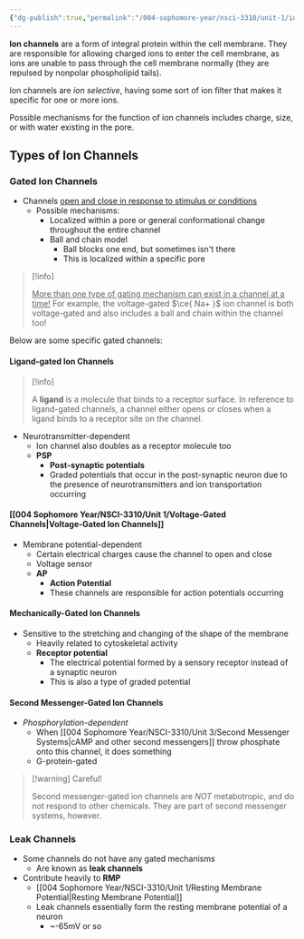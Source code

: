 ```yaml
---
{"dg-publish":true,"permalink":"/004-sophomore-year/nsci-3310/unit-1/ion-channels/"}
---
```


**Ion channels** are a form of integral protein within the cell membrane. They are responsible for allowing charged ions to enter the cell membrane, as ions are unable to pass through the cell membrane normally (they are repulsed by nonpolar phospholipid tails).

Ion channels are *ion selective*, having some sort of ion filter that makes it specific for one or more ions. 

Possible mechanisms for the function of ion channels includes charge, size, or with water existing in the pore.

## Types of Ion Channels

### Gated Ion Channels
- Channels <u>open and close in response to stimulus or conditions</u>
	- Possible mechanisms:
		- Localized within a pore or general conformational change throughout the entire channel
		- Ball and chain model
			- Ball blocks one end, but sometimes isn't there
			- This is localized within a specific pore

> [!info]
> 
> <u>More than one type of gating mechanism can exist in a channel at a time!</u> For example, the voltage-gated $\ce{ Na+ }$ ion channel is both voltage-gated and also includes a ball and chain within the channel too!

Below are some specific gated channels: 

#### Ligand-gated Ion Channels

> [!info]
> 
> A **ligand** is a molecule that binds to a receptor surface. In reference to ligand-gated channels, a channel either opens or closes when a ligand binds to a receptor site on the channel.

- Neurotransmitter-dependent
	- Ion channel also doubles as a receptor molecule too
	- **PSP**
		- **Post-synaptic potentials**
		- Graded potentials that occur in the post-synaptic neuron due to the presence of neurotransmitters and ion transportation occurring

#### [[004 Sophomore Year/NSCI-3310/Unit 1/Voltage-Gated Channels\|Voltage-Gated Ion Channels]] 
- Membrane potential-dependent
	- Certain electrical charges cause the channel to open and close
	- Voltage sensor
	- **AP**
		- **Action Potential**
		- These channels are responsible for action potentials occurring

#### Mechanically-Gated Ion Channels
- Sensitive to the stretching and changing of the shape of the membrane
	- Heavily related to cytoskeletal activity
	- **Receptor potential**
		- The electrical potential formed by a sensory receptor instead of a synaptic neuron
		- This is also a type of graded potential

#### Second Messenger-Gated Ion Channels
- *Phosphorylation-dependent*
	- When [[004 Sophomore Year/NSCI-3310/Unit 3/Second Messenger Systems\|cAMP and other second messengers]] throw phosphate onto this channel, it does something
	- G-protein-gated

> [!warning] Careful!
> 
> Second messenger-gated ion channels are *NOT* metabotropic, and do not respond to other chemicals. They are part of second messenger systems, however.

### Leak Channels
- Some channels do not have any gated mechanisms
	- Are known as **leak channels**
- Contribute heavily to **RMP** 
	- [[004 Sophomore Year/NSCI-3310/Unit 1/Resting Membrane Potential\|Resting Membrane Potential]]
	- Leak channels essentially form the resting membrane potential of a neuron
		- ~-65mV or so

